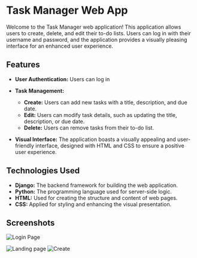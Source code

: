 # Task Manager Web App

Welcome to the Task Manager web application! This application allows users to create, delete, and edit their to-do lists. Users can log in with their username and password, and the application provides a visually pleasing interface for an enhanced user experience.

## Features

- **User Authentication:** Users can log in

- **Task Management:**
  - **Create:** Users can add new tasks with a title, description, and due date.
  - **Edit:** Users can modify task details, such as updating the title, description, or due date.
  - **Delete:** Users can remove tasks from their to-do list.

- **Visual Interface:** The application boasts a visually appealing and user-friendly interface, designed with HTML and CSS to ensure a positive user experience.

## Technologies Used

- **Django:** The backend framework for building the web application.
- **Python:** The programming language used for server-side logic.
- **HTML:** Used for creating the structure and content of web pages.
- **CSS:** Applied for styling and enhancing the visual presentation.



## Screenshots

![Login Page](https://github.com/Habiba-Mohsen/TaskifyWebApp/blob/main/log_in.png)

![Landing page](https://github.com/Habiba-Mohsen/TaskifyWebApp/blob/main/landing_page.png)
![Create](https://github.com/Habiba-Mohsen/TaskifyWebApp/blob/main/landing_page.png)





